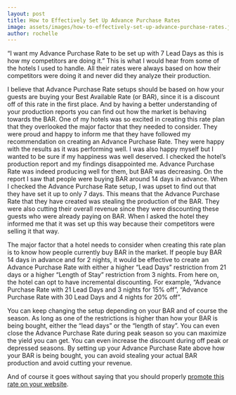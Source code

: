 ```yaml
---
layout: post
title: How to Effectively Set Up Advance Purchase Rates
image: assets/images/how-to-effectively-set-up-advance-purchase-rates.jpg
author: rochelle
---
```


“I want my Advance Purchase Rate to be set up with 7 Lead Days as this is how my competitors are doing it.” This is what I would hear from some of the hotels I used to handle. All their rates were always based on how their competitors were doing it and never did they analyze their production.

I believe that Advance Purchase Rate setups should be based on how your guests are buying your Best Available Rate (or BAR), since it is a discount off of this rate in the first place.
And by having a better understanding of your production reports you can find out how the market is behaving towards the BAR. One of my hotels was so excited in creating this rate plan that they overlooked the major factor that they needed to consider. They were proud and happy to inform me that they have followed my recommendation on creating an Advance Purchase Rate. They were happy with the results as it was performing well. I was also happy myself but I wanted to be sure if my happiness was well deserved. I checked the hotel’s production report and my findings disappointed me. Advance Purchase Rate was indeed producing well for them, but BAR was decreasing. On the report I saw that people were buying BAR around 14 days in advance. When I checked the Advance Purchase Rate setup, I was upset to find out that they have set it up to only 7 days. This means that the Advance Purchase Rate that they have created was stealing the production of the BAR. They were also cutting their overall revenue since they were discounting these guests who were already paying on BAR. When I asked the hotel they informed me that it was set up this way because their competitors were selling it that way.

The major factor that a hotel needs to consider when creating this rate plan is to know how people currently buy BAR in the market. If people buy BAR 14 days in advance and for 2 nights, it would be effective to create an Advance Purchase Rate with either a higher “Lead Days” restriction from 21 days or a higher “Length of Stay” restriction from 3 nights. From here on, the hotel can opt to have incremental discounting. For example, “Advance Purchase Rate with 21 Lead Days and 3 nights for 15% off”, “Advance Purchase Rate with 30 Lead Days and 4 nights for 20% off”.

You can keep changing the setup depending on your BAR and of course the season. As long as one of the restrictions is higher than how your BAR is being bought, either the “lead days” or the “length of stay”. You can even close the Advance Purchase Rate during peak season so you can maximize the yield you can get. You can even increase the discount during off peak or depressed seasons. By setting up your Advance Purchase Rate above how your BAR is being bought, you can avoid stealing your actual BAR production and avoid cutting your revenue.

And of course it goes without saying that you should properly [promote this rate on your website](https://rochellecastillejos.com/three-common-mistakes-hotels-make-part-1-of-3/).